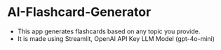# AI-Flashcard-Generator
* This app generates flashcards based on any topic you provide.
* It is made using Streamlit, OpenAI API Key LLM Model (gpt-4o-mini)
